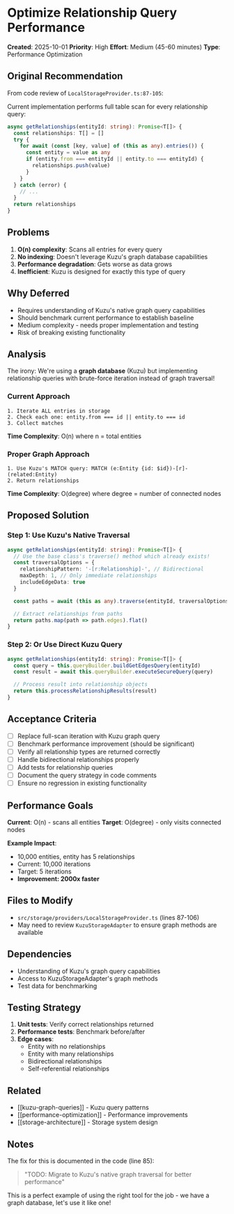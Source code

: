 # Optimize Relationship Query Performance

**Created**: 2025-10-01
**Priority**: High
**Effort**: Medium (45-60 minutes)
**Type**: Performance Optimization

## Original Recommendation

From code review of `LocalStorageProvider.ts:87-105`:

Current implementation performs full table scan for every relationship query:

```typescript
async getRelationships(entityId: string): Promise<T[]> {
  const relationships: T[] = []
  try {
    for await (const [key, value] of (this as any).entries()) {
      const entity = value as any
      if (entity.from === entityId || entity.to === entityId) {
        relationships.push(value)
      }
    }
  } catch (error) {
    // ...
  }
  return relationships
}
```

## Problems

1. **O(n) complexity**: Scans all entries for every query
2. **No indexing**: Doesn't leverage Kuzu's graph database capabilities
3. **Performance degradation**: Gets worse as data grows
4. **Inefficient**: Kuzu is designed for exactly this type of query

## Why Deferred

- Requires understanding of Kuzu's native graph query capabilities
- Should benchmark current performance to establish baseline
- Medium complexity - needs proper implementation and testing
- Risk of breaking existing functionality

## Analysis

The irony: We're using a **graph database** (Kuzu) but implementing relationship queries with brute-force iteration instead of graph traversal!

### Current Approach
```
1. Iterate ALL entries in storage
2. Check each one: entity.from === id || entity.to === id
3. Collect matches
```
**Time Complexity**: O(n) where n = total entities

### Proper Graph Approach
```
1. Use Kuzu's MATCH query: MATCH (e:Entity {id: $id})-[r]-(related:Entity)
2. Return relationships
```
**Time Complexity**: O(degree) where degree = number of connected nodes

## Proposed Solution

### Step 1: Use Kuzu's Native Traversal

```typescript
async getRelationships(entityId: string): Promise<T[]> {
  // Use the base class's traverse() method which already exists!
  const traversalOptions = {
    relationshipPattern: '-[r:Relationship]-', // Bidirectional
    maxDepth: 1, // Only immediate relationships
    includeEdgeData: true
  }

  const paths = await (this as any).traverse(entityId, traversalOptions)

  // Extract relationships from paths
  return paths.map(path => path.edges).flat()
}
```

### Step 2: Or Use Direct Kuzu Query

```typescript
async getRelationships(entityId: string): Promise<T[]> {
  const query = this.queryBuilder.buildGetEdgesQuery(entityId)
  const result = await this.queryBuilder.executeSecureQuery(query)

  // Process result into relationship objects
  return this.processRelationshipResults(result)
}
```

## Acceptance Criteria

- [ ] Replace full-scan iteration with Kuzu graph query
- [ ] Benchmark performance improvement (should be significant)
- [ ] Verify all relationship types are returned correctly
- [ ] Handle bidirectional relationships properly
- [ ] Add tests for relationship queries
- [ ] Document the query strategy in code comments
- [ ] Ensure no regression in existing functionality

## Performance Goals

**Current**: O(n) - scans all entities
**Target**: O(degree) - only visits connected nodes

**Example Impact**:
- 10,000 entities, entity has 5 relationships
- Current: 10,000 iterations
- Target: 5 iterations
- **Improvement: 2000x faster**

## Files to Modify

- `src/storage/providers/LocalStorageProvider.ts` (lines 87-106)
- May need to review `KuzuStorageAdapter` to ensure graph methods are available

## Dependencies

- Understanding of Kuzu's graph query capabilities
- Access to KuzuStorageAdapter's graph methods
- Test data for benchmarking

## Testing Strategy

1. **Unit tests**: Verify correct relationships returned
2. **Performance tests**: Benchmark before/after
3. **Edge cases**:
   - Entity with no relationships
   - Entity with many relationships
   - Bidirectional relationships
   - Self-referential relationships

## Related

- [[kuzu-graph-queries]] - Kuzu query patterns
- [[performance-optimization]] - Performance improvements
- [[storage-architecture]] - Storage system design

## Notes

The fix for this is documented in the code (line 85):
> "TODO: Migrate to Kuzu's native graph traversal for better performance"

This is a perfect example of using the right tool for the job - we have a graph database, let's use it like one!
